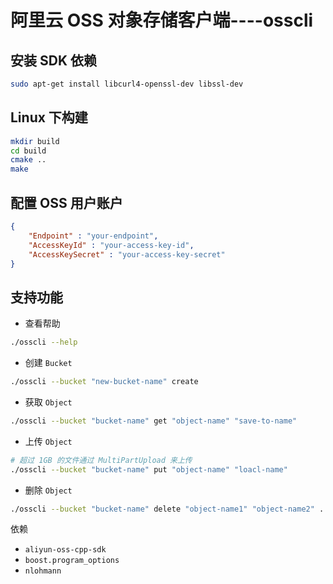 # 阿里云 OSS 对象存储客户端----osscli


## 安装 SDK 依赖
```bash
sudo apt-get install libcurl4-openssl-dev libssl-dev
```

## Linux 下构建

```bash
mkdir build
cd build
cmake ..
make
```

## 配置 OSS 用户账户
```json
{
    "Endpoint" : "your-endpoint",
    "AccessKeyId" : "your-access-key-id",
    "AccessKeySecret" : "your-access-key-secret"
}
```

## 支持功能

* 查看帮助
```bash
./osscli --help
```
* 创建 `Bucket`
```bash
./osscli --bucket "new-bucket-name" create
```
* 获取 `Object`
```bash
./osscli --bucket "bucket-name" get "object-name" "save-to-name"
```
* 上传 `Object`
```bash
# 超过 1GB 的文件通过 MultiPartUpload 来上传
./osscli --bucket "bucket-name" put "object-name" "loacl-name"
```
* 删除 `Object`
```bash
./osscli --bucket "bucket-name" delete "object-name1" "object-name2" ... "object-nameN"
```

依赖

* `aliyun-oss-cpp-sdk`
* `boost.program_options`
* `nlohmann`
